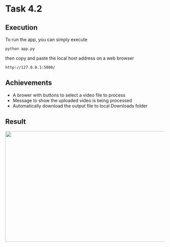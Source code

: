 # Task 4.2

## Execution
To run the app, you can simply execute 

`python app.py`

then copy and paste the local host address on a web browser 

`http://127.0.0.1:5000/`


## Achievements
- A brower with buttons to select a video file to process
- Message to show the uploaded video is being processed
- Automatically download the output file to local Downloads folder

## Result

<img src="https://github.com/Khaivdo/Task-4.2/blob/master/Output.png" height="350" width="550">
